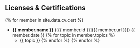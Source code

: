 ## Licenses & Certifications

{% for member in site.data.cv.cert %}

* **{{ member.name }}** ([{{ member.id }}]({{ member.url }})) <span class="float-right btn  btn-sm btn-danger"><i class="fa fa-calendar"></i> {{ member.date }}</span>
    {% for topic in member.topics %}
    * {{ topic }}
    {% endfor %}
{% endfor %}